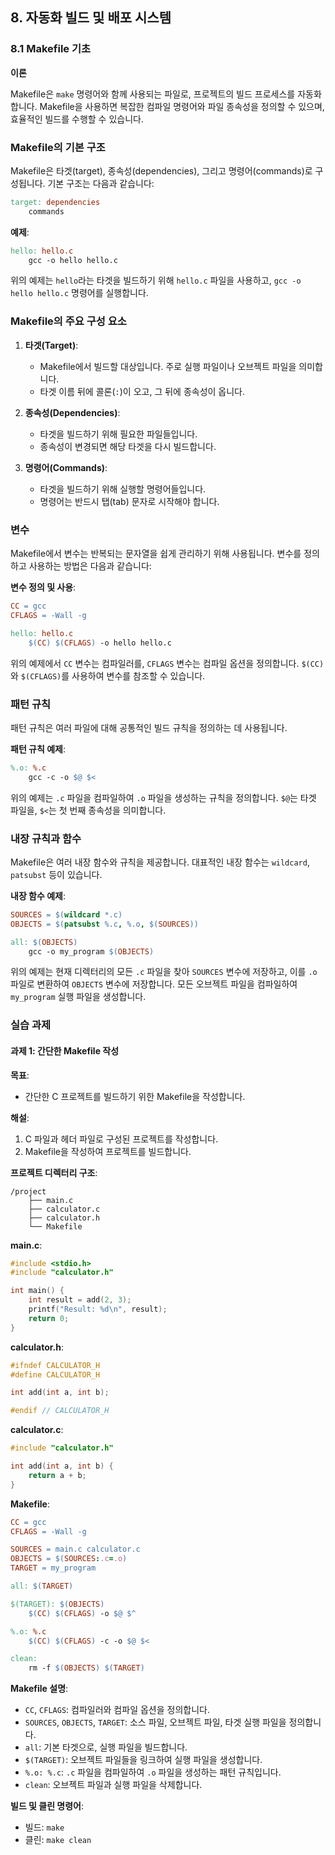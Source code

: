 ## 8. 자동화 빌드 및 배포 시스템

### 8.1 Makefile 기초

**이론**

Makefile은 `make` 명령어와 함께 사용되는 파일로, 프로젝트의 빌드 프로세스를 자동화합니다. Makefile을 사용하면 복잡한 컴파일 명령어와 파일 종속성을 정의할 수 있으며, 효율적인 빌드를 수행할 수 있습니다.

### Makefile의 기본 구조

Makefile은 타겟(target), 종속성(dependencies), 그리고 명령어(commands)로 구성됩니다. 기본 구조는 다음과 같습니다:

```makefile
target: dependencies
    commands
```

**예제**:
```makefile
hello: hello.c
    gcc -o hello hello.c
```

위의 예제는 `hello`라는 타겟을 빌드하기 위해 `hello.c` 파일을 사용하고, `gcc -o hello hello.c` 명령어를 실행합니다.

### Makefile의 주요 구성 요소

1. **타겟(Target)**:
    - Makefile에서 빌드할 대상입니다. 주로 실행 파일이나 오브젝트 파일을 의미합니다.
    - 타겟 이름 뒤에 콜론(`:`)이 오고, 그 뒤에 종속성이 옵니다.

2. **종속성(Dependencies)**:
    - 타겟을 빌드하기 위해 필요한 파일들입니다.
    - 종속성이 변경되면 해당 타겟을 다시 빌드합니다.

3. **명령어(Commands)**:
    - 타겟을 빌드하기 위해 실행할 명령어들입니다.
    - 명령어는 반드시 탭(tab) 문자로 시작해야 합니다.

### 변수

Makefile에서 변수는 반복되는 문자열을 쉽게 관리하기 위해 사용됩니다. 변수를 정의하고 사용하는 방법은 다음과 같습니다:

**변수 정의 및 사용**:
```makefile
CC = gcc
CFLAGS = -Wall -g

hello: hello.c
    $(CC) $(CFLAGS) -o hello hello.c
```

위의 예제에서 `CC` 변수는 컴파일러를, `CFLAGS` 변수는 컴파일 옵션을 정의합니다. `$(CC)`와 `$(CFLAGS)`를 사용하여 변수를 참조할 수 있습니다.

### 패턴 규칙

패턴 규칙은 여러 파일에 대해 공통적인 빌드 규칙을 정의하는 데 사용됩니다.

**패턴 규칙 예제**:
```makefile
%.o: %.c
    gcc -c -o $@ $<
```

위의 예제는 `.c` 파일을 컴파일하여 `.o` 파일을 생성하는 규칙을 정의합니다. `$@`는 타겟 파일을, `$<`는 첫 번째 종속성을 의미합니다.

### 내장 규칙과 함수

Makefile은 여러 내장 함수와 규칙을 제공합니다. 대표적인 내장 함수는 `wildcard`, `patsubst` 등이 있습니다.

**내장 함수 예제**:
```makefile
SOURCES = $(wildcard *.c)
OBJECTS = $(patsubst %.c, %.o, $(SOURCES))

all: $(OBJECTS)
    gcc -o my_program $(OBJECTS)
```

위의 예제는 현재 디렉터리의 모든 `.c` 파일을 찾아 `SOURCES` 변수에 저장하고, 이를 `.o` 파일로 변환하여 `OBJECTS` 변수에 저장합니다. 모든 오브젝트 파일을 컴파일하여 `my_program` 실행 파일을 생성합니다.

### 실습 과제

#### 과제 1: 간단한 Makefile 작성

**목표**:
- 간단한 C 프로젝트를 빌드하기 위한 Makefile을 작성합니다.

**해설**:
1. C 파일과 헤더 파일로 구성된 프로젝트를 작성합니다.
2. Makefile을 작성하여 프로젝트를 빌드합니다.

**프로젝트 디렉터리 구조**:
```
/project
    ├── main.c
    ├── calculator.c
    ├── calculator.h
    └── Makefile
```

**main.c**:
```c
#include <stdio.h>
#include "calculator.h"

int main() {
    int result = add(2, 3);
    printf("Result: %d\n", result);
    return 0;
}
```

**calculator.h**:
```c
#ifndef CALCULATOR_H
#define CALCULATOR_H

int add(int a, int b);

#endif // CALCULATOR_H
```

**calculator.c**:
```c
#include "calculator.h"

int add(int a, int b) {
    return a + b;
}
```

**Makefile**:
```makefile
CC = gcc
CFLAGS = -Wall -g

SOURCES = main.c calculator.c
OBJECTS = $(SOURCES:.c=.o)
TARGET = my_program

all: $(TARGET)

$(TARGET): $(OBJECTS)
    $(CC) $(CFLAGS) -o $@ $^

%.o: %.c
    $(CC) $(CFLAGS) -c -o $@ $<

clean:
    rm -f $(OBJECTS) $(TARGET)
```

**Makefile 설명**:
- `CC`, `CFLAGS`: 컴파일러와 컴파일 옵션을 정의합니다.
- `SOURCES`, `OBJECTS`, `TARGET`: 소스 파일, 오브젝트 파일, 타겟 실행 파일을 정의합니다.
- `all`: 기본 타겟으로, 실행 파일을 빌드합니다.
- `$(TARGET)`: 오브젝트 파일들을 링크하여 실행 파일을 생성합니다.
- `%.o: %.c`: `.c` 파일을 컴파일하여 `.o` 파일을 생성하는 패턴 규칙입니다.
- `clean`: 오브젝트 파일과 실행 파일을 삭제합니다.

**빌드 및 클린 명령어**:
- 빌드: `make`
- 클린: `make clean`
